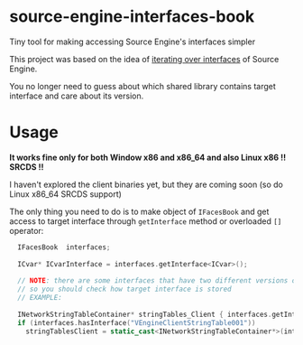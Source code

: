 # source-engine-interfaces-book
Tiny tool for making accessing Source Engine's interfaces simpler

This project was based on the idea of [iterating over interfaces](https://aixxe.net/2017/03/walking-interface-list) of Source Engine.

You no longer need to guess about which shared library contains target interface and care about its version.

# Usage

**It works fine only for both Window x86 and x86_64  and also Linux x86 !! SRCDS !!**

I haven't explored the client binaries yet, but they are coming soon (so do Linux x86_64 SRCDS support)

The only thing you need to do is to make object of `IFacesBook` and get access to target interface through `getInterface` method or overloaded `[]` operator:

```cpp
  IFacesBook  interfaces;
  
  ICvar* ICvarInterface = interfaces.getInterface<ICvar>();
  
  // NOTE: there are some interfaces that have two different versions on client and server side
  // so you should check how target interface is stored
  // EXAMPLE:
  
  INetworkStringTableContainer* stringTables_Client { interfaces.getInterface<INetworkStringTableContainer>() };
  if (interfaces.hasInterface("VEngineClientStringTable001"))
    stringTablesClient = static_cast<INetworkStringTableContainer*>(interfaces["VEngineClientStringTable001"]);
```
